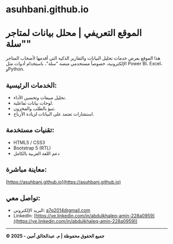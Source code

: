 # asuhbani.github.io
# الموقع التعريفي | محلل بيانات لمتاجر "سلة"

هذا الموقع يعرض خدمات تحليل البيانات والتقارير الذكية التي أقدمها لأصحاب المتاجر الإلكترونية، خصوصاً مستخدمي منصة "سلة"، باستخدام أدوات مثل Power BI، Excel، وPython.

## الخدمات الرئيسية:
- تحليل مبيعات وتحسين الأداء.
- لوحات بيانات تفاعلية.
- تنبؤ بالطلب والمخزون.
- استشارات تعتمد على البيانات لزيادة الأرباح.

## تقنيات مستخدمة:
- HTML5 / CSS3
- Bootstrap 5 (RTL)
- دعم اللغة العربية بالكامل

## معاينة مباشرة:
[https://asuhbani.github.io](https://asuhbani.github.io)  


## تواصل معي:
- البريد الإلكتروني: a7q2014@gmail.com
- LinkedIn: [https://ye.linkedin.com/in/abdulkhaleq-amin-228a0959]((https://ye.linkedin.com/in/abdulkhaleq-amin-228a0959))

---

**© 2025 - جميع الحقوق محفوظة | م. عبدالخالق أمين**
